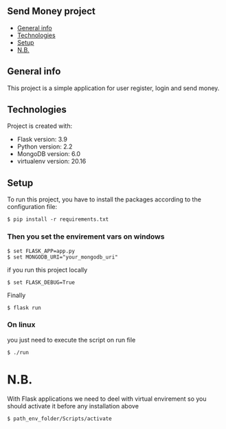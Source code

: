 ## Send Money project
* [General info](#general-info)
* [Technologies](#technologies)
* [Setup](#setup)
* [N.B.](#Remember)

## General info
This project is a simple application for user register, login and send money.
	
## Technologies
Project is created with:
* Flask version: 3.9
* Python version: 2.2
* MongoDB version: 6.0
* virtualenv version: 20.16
	
## Setup
To run this project, you have to install the packages according to the configuration file:

```
$ pip install -r requirements.txt
```

### Then you set the envirement vars on windows

```
$ set FLASK_APP=app.py
$ set MONGODB_URI="your_mongodb_uri"
```

if you run this project locally

```
$ set FLASK_DEBUG=True
```
Finally

```
$ flask run
```
### On linux
you just need to execute the script on run file

```
$ ./run
```
# N.B.
With Flask applications we need to deel with virtual envirement so you should activate it before any installation above

```
$ path_env_folder/Scripts/activate
```
